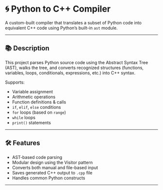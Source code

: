 # 🌀 Python to C++ Compiler

A custom-built compiler that translates a subset of Python code into equivalent C++ code using Python’s built-in `ast` module.

---

## 📚 Description

This project parses Python source code using the Abstract Syntax Tree (AST), walks the tree, and converts recognized structures (functions, variables, loops, conditionals, expressions, etc.) into C++ syntax.

Supports:
- Variable assignment
- Arithmetic operations
- Function definitions & calls
- `if`, `elif`, `else` conditions
- `for` loops (based on `range`)
- `while` loops
- `print()` statements

---

## 🛠️ Features

- AST-based code parsing
- Modular design using the Visitor pattern
- Converts both manual and file-based input
- Saves generated C++ output to `.cpp` file
- Handles common Python constructs

---



